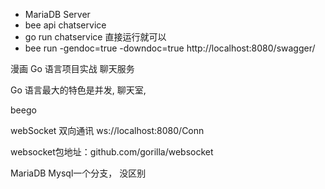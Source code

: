 - MariaDB Server
- bee api chatservice
- go run chatservice 直接运行就可以
- bee run -gendoc=true -downdoc=true
  http://localhost:8080/swagger/

漫画 Go 语言项目实战 聊天服务

Go 语言最大的特色是并发, 聊天室, 

beego 

webSocket 
双向通讯
ws://localhost:8080/Conn

websocket包地址：github.com/gorilla/websocket

MariaDB  Mysql一个分支， 没区别